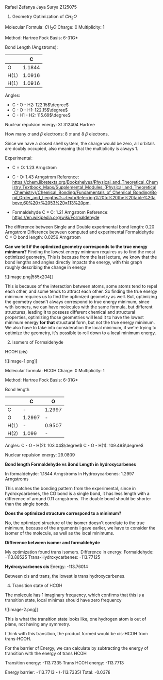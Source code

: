 Rafael Zefanya Jaya Surya
Z125075

1. Geometry Optimization of $CH_2O$

Molecular Formula: $CH_{2}O$
Charge: 0
Multiplicity: 1

Method: Hartree Fock
Basis: 6-31G*

Bond Length (Angstroms):

|      | C      |
| ---- | ------ |
| O    | 1.1844 |
| H(1) | 1.0916 |
| H(1) | 1.0916 |

Angles:
- C - O - H2: 122.15$\degree$
- C - O - H1: 122.15$\degree$
- C - H1 - H2: 115.69$\degree$

Nuclear repulsion energy: 31.312404 Hartree

How many $\alpha$ and $\beta$ electrons:
8 $\alpha$ and 8 $\beta$ electrons.

Since we have a closed shell system, the charge would be zero, all orbitals are doubly occupied, also meaning that the multiplicity is always 1.

Experimental:
- C = O: 1.23 Arngstrom
- C - O: 1.43 Arngstrom
    Reference: https://chem.libretexts.org/Bookshelves/Physical_and_Theoretical_Chemistry_Textbook_Maps/Supplemental_Modules_(Physical_and_Theoretical_Chemistry)/Chemical_Bonding/Fundamentals_of_Chemical_Bonding/Bond_Order_and_Lengths#:~:text=Referring%20to%20the%20table%20above,60%20+%2053%20=113%20pm.

- Formaldehyde C = O: 1.21 Arngstrom
	Reference: https://en.wikipedia.org/wiki/Formaldehyde

The difference between Single and Double experimental bond length: 0.20 Arngstrom
Difference between computed and experimental Formaldehyde C = O bond length: 0.0256 Arngstrom

**Can we tell if the optimized geometry corresponds to the true energy minimum?**
Finding the lowest energy minimum requires us to find the most optimized geometry, This is because from the last lecture, we know that the bond lengths and angles directly impacts the energy, with this graph roughly describing the change in energy

![[image.png|555x204]] 

This is because of the interaction between atoms, some atoms tend to repel each other, and some tends to attract each other. So finding the true energy minimum requires us to find the optimized geometry as well. But, optimizing the geometry doesn't always correspond to true energy minimum, since with isomers, we can have molecules with the same formula, but different structures, leading it to possess different chemical and structural properties, optimizing those geometries will lead it to have the lowest minimum energy **for that** structural form, but not the true energy minimum.
We also have to take into consideration the local minimum, if we're trying to optimize the geometry, it's possible to roll down to a local minimum energy.


2. Isomers of Formaldehyde

HCOH (cis)

![[image-1.png]]

Molecular formula: HCOH
Charge: 0
Multiplicity: 1

Method: Hartree Fock
Basis: 6-31G*

Bond length:

|      | C      | O      |
| ---- | ------ | ------ |
| C    | -      | 1.2997 |
| O    | 1.2997 | -      |
| H(1) | -      | 0.9507 |
| H(2) | 1.099  | -<br>  |

Angles:
C - O - H(2): 103.04$\degree$
C - O - H(1): 109.49$\degree$

Nuclear repulsion energy: 29.0809

**Bond length Formaldehyde vs Bond Length in hydroxycarbenes**

In formaldehyde: 1.1844 Arngstroms
In Hydroxycarbenes: 1.2997 Arngstroms

This matches the bonding pattern from the experimental, since in hydroxycarbenes, the CO bond is a single bond, it has less length with a difference of around 0.11 arngstroms. The double bond should be shorter than the single bonds.


**Does the optimized structure correspond to a minimum?**

No, the optimized structure of the isomer doesn't correlate to the true minimum, because of the arguments i gave earlier, we have to consider the isomer of the molecule, as well as the local minimums.


**Difference between isomer and formaldehyde**

My optimization found trans isomers. 
Difference in energy:
Formaldehyde: -113.86525
Trans-Hydroxycarbenes: -113.77125 

**Hydroxycarbenes cis**
Energy: -113.76014

Between cis and trans, the lowest is trans hydroxycarbenes.


4. Transition state of HCOH

The molecule has 1 imaginary frequency, which confirms that this is a transition state, local minimas should have zero frequency

![[image-2.png]]

This is what the transition state looks like, one hydrogen atom is out of plane, not having any symmetry.

I think with this transition, the product formed would be cis-HCOH from trans-HCOH. 

For the barrier of Energy, we can calculate by subtracting the energy of transition with the energy of trans HCOH

Transition energy: -113.7335
Trans HCOH energy: -113.7713

Energy barrier: -113.7713 - (-113.7335)
Total: -0.0378